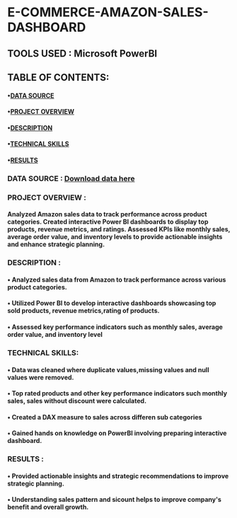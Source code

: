 # E-COMMERCE-AMAZON-SALES-DASHBOARD
## TOOLS USED : Microsoft PowerBI
## TABLE OF CONTENTS:
 #### •[DATA SOURCE](#data-source)
 #### •[PROJECT OVERVIEW](#project-overview)
 #### •[DESCRIPTION](#description)
 #### •[TECHNICAL SKILLS](#technical-skills)
 #### •[RESULTS](#results)
### DATA SOURCE : [Download data here](https://1drv.ms/x/c/b5fde8f868ef5346/EWWvNnA5w0NIpbxTHMGjHAkBCXsEdQaOxB2d4tHeQ-_1sA?e=Mk9fit)
### PROJECT OVERVIEW :
#### Analyzed Amazon sales data to track performance across product categories. Created interactive Power BI dashboards to display top products, revenue metrics, and ratings. Assessed KPIs like monthly sales, average order value, and inventory levels to provide actionable insights and enhance strategic planning.
### DESCRIPTION :
#### • Analyzed sales data from Amazon to track performance across various product categories.
#### • Utilized Power BI to develop interactive dashboards showcasing top sold products, revenue metrics,rating of products.
#### • Assessed key performance indicators such as monthly sales, average order value, and inventory level
### TECHNICAL SKILLS:
#### • Data was cleaned where duplicate values,missing values and null values were removed.
#### • Top rated products and other key performance indicators such monthly sales, sales without discount were calculated.
#### • Created a DAX measure to sales across differen sub categories
#### • Gained hands on knowledge on PowerBI involving preparing interactive dashboard.
### RESULTS :
#### • Provided actionable insights and strategic recommendations to improve strategic planning.
#### • Understanding sales pattern and sicount helps to improve company's benefit and overall growth.
